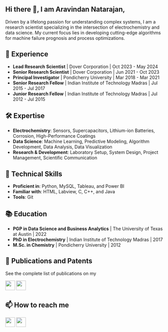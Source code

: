 ## Hi there 👋, I am Aravindan Natarajan,

Driven by a lifelong passion for understanding complex systems, I am a research scientist specializing in the intersection of electrochemistry and data science. My current focus lies in developing cutting-edge algorithms for machine failure prognosis and process optimizations.

## :briefcase: Experience
* **Lead Research Scientist** | Dover Corporation | Oct 2023 - May 2024
* **Senior Research Scientist** | Dover Corporation | Jun 2021 - Oct 2023
* **Principal Investigator** | Pondicherry University | Mar 2018 - Mar 2021
* **Senior Research Fellow** | Indian Institute of Technology Madras | Jul 2015 - Jul 2017
* **Junior Research Fellow** | Indian Institute of Technology Madras | Jul 2012 - Jul 2015

## :hammer_and_wrench: Expertise
* **Electrochemistry**: Sensors, Supercapacitors, Lithium-ion Batteries, Corrosion, High-Performance Coatings
* **Data Science**: Machine Learning, Predictive Modeling, Algorithm Development, Data Analysis, Data Visualization 
* **Research & Development**: Laboratory Setup, System Design, Project Management, Scientific Communication

## :toolbox: Technical Skills
* **Proficient in**: Python, MySQL, Tableau, and Power BI
* **Familiar with**: HTML, Labview, C, C++, and Java
* **Tools**: Git

## :books: Education
* **PGP in Data Science and Business Analytics** | The University of Texas at Austin | 2022
* **PhD in Electrochemistry** | Indian Institute of Technology Madras | 2017
* **M.Sc. in Chemistry** | Pondicherry University | 2012

## :scroll: Publications and Patents
See the complete list of publications on my

[<img src="https://upload.wikimedia.org/wikipedia/commons/c/c7/Google_Scholar_logo.svg" height=30 width=30>](https://scholar.google.com/citations?user=IepOlREAAAAJ&hl=en)      [<img src="https://upload.wikimedia.org/wikipedia/commons/5/5e/ResearchGate_icon_SVG.svg" height=30 width=30>](https://www.researchgate.net/profile/Aravindan-Natarajan)

## 📫 How to reach me
[<img src="https://github.com/gauravghongde/social-icons/blob/master/SVG/Color/LinkedIN.svg" height=30 width=30>](https://www.linkedin.com/in/anatarajank/)      [<img src="https://upload.wikimedia.org/wikipedia/commons/7/7e/Gmail_icon_%282020%29.svg" height=30 width=30>](mailto:anatarajank@gmail.com)

<!--
**anatarajank/anatarajank** is a ✨ _special_ ✨ repository because its `README.md` (this file) appears on your GitHub profile.

Here are some ideas to get you started:

- 🔭 I’m currently working on ...
- 🌱 I’m currently learning ...
- 👯 I’m looking to collaborate on ...
- 🤔 I’m looking for help with ...
- 💬 Ask me about ...
- 📫 How to reach me: ...
- 😄 Pronouns: ...
- ⚡ Fun fact: ...
-->
